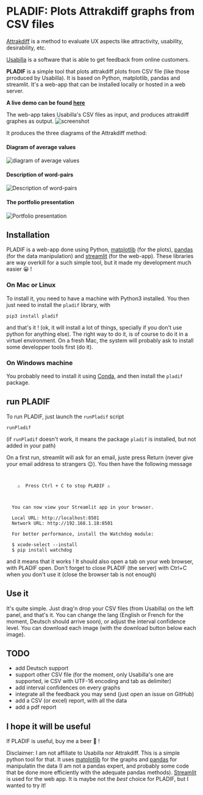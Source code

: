 # PLADIF: Plots Attrakdiff graphs from CSV files

[Attrakdiff](http://www.attrakdiff.de/index-en.html) is a method to evaluate UX aspects like attractivity, usability, desirability, etc.

[Usabilla](https://usabilla.com/) is a software that is able to get feedback from online customers.

**PLADIF** is a simple tool that plots attrakdiff plots from CSV file (like those prroduced by Usabilla). It is based on Python, matplotlib, pandas and streamlit. It's a web-app that can be installed locally or hosted in a web server.

**A live demo can be found [here](https://share.streamlit.io/thilaire/pladif/main/pladif/PLADIF.py)**

The web-app takes Usabilla's CSV files as input, and produces attrakdiff graphes as output.
![screenshot](doc/screenshot.png)

It produces the three diagrams of the Attrakdiff method:
#### Diagram of average values
![diagram of average values](doc/plotAverageValues.jpg)
#### Description of word-pairs
![Description of word-pairs](doc/plotWordPair.jpg)
#### The portfolio presentation
![Portfolio presentation](doc/plotAttrakdiff.jpg)



## Installation
PLADIF is a web-app done using Python, [matplotlib](https://matplotlib.org/) (for the plots), [pandas](https://pandas.pydata.org/) (for the data manipulation) and [streamlit](https://streamlit.io/) (for the web-app). These libraries are way overkill for a such simple tool, but it made my development much easier 😀 !
### On Mac or Linux
To install it, you need to have a machine with Python3 installed. You then just need to install the `pladif` library, with
```
pip3 install pladif
```

and that's it ! (ok, it will install a lot of things, specially if you don't use python for anything else).
The right way to do it, is of course to do it in a virtuel environment.
On a fresh Mac, the system will probably ask to install some developper tools first (do it).

### On Windows machine
You probably need to install it using [Conda](https://docs.conda.io/en/latest/), and then install the `pladif` package.

## run PLADIF
To run PLADIF, just launch the `runPladif` script
```
runPladif
```
(if `runPladif` doesn't work, it means the package `pladif` is installed, but not added in your path)

On a first run, streamlit will ask for an email, juste press Return (never give your email address to strangers 😉). You then have the following message
```


	⚠️  Press Ctrl + C to stop PLADIF ⚠️



  You can now view your Streamlit app in your browser.

  Local URL: http://localhost:8501
  Network URL: http://192.168.1.18:8501

  For better performance, install the Watchdog module:

  $ xcode-select --install
  $ pip install watchdog
```
and it means that it works ! It should also open a tab on your web browser, with PLADIF open. 
Don't forget to close PLADIF (the server) with Ctrl+C when you don't use it (close the browser tab is not enough)

## Use it
It's quite simple. Just drag'n drop your CSV files (from Usabilla) on the left panel, and that's it.
You can change the lang (English or French for the moment, Deutsch should arrive soon), or adjust the interval confidence level.
You can download each image (with the download button below each image).

## TODO
- add Deutsch support
- support other CSV file (for the moment, only Usabilla's one are supported, ie CSV with UTF-16 encoding and tab as delimiter)
- add interval confidences on every graphs
- integrate all the feedback you may send (just open an issue on GitHub)
- add a CSV (or excel) report, with all the data
- add a pdf report


## I hope it will be useful
If PLADIF is useful, buy me a beer 🍺 !

Disclaimer: I am not affiliate to Usabilla nor Attrakdiff. This is a simple python tool for that. It uses [matplotlib](https://matplotlib.org/) for the graphs and [pandas](https://pandas.pydata.org/) for manipulatin the data (I am not a pandas expert, and probably some code that be done more efficiently with the adequate pandas methods). [Streamlit](https://streamlit.io/) is used for the web app. It is maybe not the *best* choice for PLADIF, but I wanted to try it!
